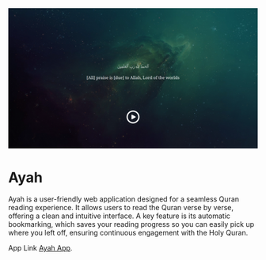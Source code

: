 <img src = 'docs/screen2.png'>

# Ayah

Ayah is a user-friendly web application designed for a seamless Quran reading experience. It allows users to read the Quran verse by verse, offering a clean and intuitive interface. A key feature is its automatic bookmarking, which saves your reading progress so you can easily pick up where you left off, ensuring continuous engagement with the Holy Quran.


App Link [Ayah App](https://zaqks.github.io/ayah).